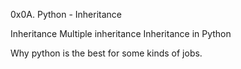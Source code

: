 0x0A. Python - Inheritance

Inheritance
Multiple inheritance
Inheritance in Python

Why python is the best for some kinds of jobs.